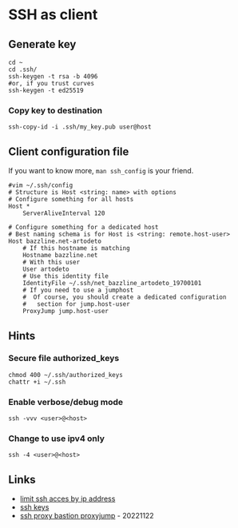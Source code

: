 # SSH as client

## Generate key

```
cd ~
cd .ssh/
ssh-keygen -t rsa -b 4096
#or, if you trust curves
ssh-keygen -t ed25519
```

### Copy key to destination

```
ssh-copy-id -i .ssh/my_key.pub user@host
```

## Client configuration file

If you want to know more, `man ssh_config` is your friend.

```
#vim ~/.ssh/config
# Structure is Host <string: name> with options
# Configure something for all hosts
Host *
    ServerAliveInterval 120

# Configure something for a dedicated host
# Best naming schema is for Host is <string: remote.host-user>
Host bazzline.net-artodeto
    # If this hostname is matching
    Hostname bazzline.net
    # With this user
    User artodeto
    # Use this identity file
    IdentityFile ~/.ssh/net_bazzline_artodeto_19700101
    # If you need to use a jumphost
    #  Of course, you should create a dedicated configuration
    #   section for jump.host-user
    ProxyJump jump.host-user

```

## Hints

### Secure file authorized_keys

```
chmod 400 ~/.ssh/authorized_keys
chattr +i ~/.ssh
```

### Enable verbose/debug mode

```
ssh -vvv <user>@<host>
```

### Change to use ipv4 only

```
ssh -4 <user>@<host>
```

## Links

* [limit ssh acces by ip address](http://blog.serverbuddies.com/limit-ssh-access-by-ip-address/)
* [ssh keys](https://wiki.archlinux.org/index.php/SSH_Keys)
* [ssh proxy bastion proxyjump](https://www.redhat.com/sysadmin/ssh-proxy-bastion-proxyjump) - 20221122

